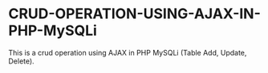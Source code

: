 # CRUD-OPERATION-USING-AJAX-IN-PHP-MySQLi
 This is a crud operation using AJAX in PHP MySQLi (Table Add, Update, Delete).
